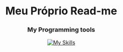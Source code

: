 <h1 align="center">Meu Próprio Read-me</h1>
<div align="center">
  <h3>My Programming tools</h3>
    
  [![My Skills](https://skillicons.dev/icons?i=html,css,js,c,java,postgres,postman,github,vscode)](https://skillicons.dev)
  
</div>

